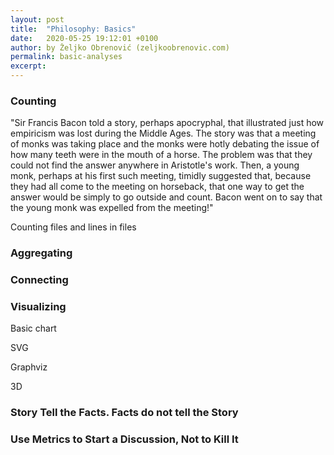```yaml
---
layout: post
title:  "Philosophy: Basics"
date:   2020-05-25 19:12:01 +0100
author: by Željko Obrenović (zeljkoobrenovic.com)
permalink: basic-analyses
excerpt:
---
```



### Counting

"Sir Francis Bacon told a story, perhaps apocryphal, that illustrated just how empiricism was lost during the Middle Ages. The story was that a meeting of monks was taking place and the monks were hotly debating the issue of how many teeth were in the mouth of a horse. The problem was that they could not find the answer anywhere in Aristotle's work. Then, a young monk, perhaps at his first such meeting, timidly suggested that, because they had all come to the meeting on horseback, that one way to get the answer would be simply to go outside and count. Bacon went on to say that the young monk was expelled from the meeting!"

Counting files and lines in files

### Aggregating

### Connecting

### Visualizing

Basic chart

SVG

Graphviz

3D

### Story Tell the Facts. Facts do not tell the Story

### Use Metrics to Start a Discussion, Not to Kill It

